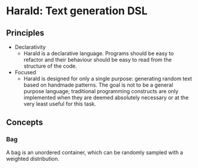 # Harald: Text generation DSL

## Principles

- Declarativity
  - Harald is a declarative language. Programs should be easy to refactor and their behaviour should be easy to read from the structure of the code.
- Focused
  - Harald is designed for only a single purpose: generating random text based on handmade patterns. The goal is not to be a general purpose language; traditional programming constructs are only implemented when they are deemed absolutely necessary or at the very least useful for this task.

## Concepts

### Bag

A bag is an unordered container, which can be randomly sampled with a weighted distribution.
